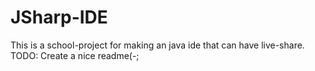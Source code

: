 # JSharp-IDE
This is a school-project for making an java ide that can have live-share.
TODO: Create a nice readme(-;
